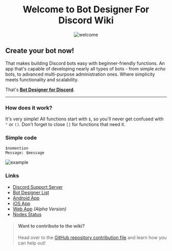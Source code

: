 <div align="center">

# Welcome to Bot Designer For Discord Wiki
![welcome](https://user-images.githubusercontent.com/113303649/210155912-96d99162-68e7-4132-a2e0-2b8e9cf43a9a.png)

</div>

## Create your bot now!
That makes building Discord bots easy with beginner-friendly functions. An app that's capable of developing nearly all types of bots - from simple *echo* bots, to advanced multi-purpose administration ones. Where simplicity meets functionality and scalability. 

That's [**Bot Designer for Discord**](https://botdesignerdiscord.com).

---
### How does it work?
It's very simple! All functions start with `$`, so you'll never get confused with `"` or `()`. Don't forget to close `[]` for functions that need it.

### Simple code
```
$nomention
Message: $message
```
![example](https://user-images.githubusercontent.com/113303649/210155973-9531a7b7-ab71-4e82-9ddc-5c079bd36905.png)

### Links
- [Discord Support Server](https://botdesignerdiscord.com/discord)
- [Bot Designer List](https://botdesignerlist.com)
- [Android App](https://play.google.com/store/apps/details?id=com.jakubtomana.discordbotdesinger)
- [iOS App](https://apps.apple.com/app/bot-designer-for-discord/id1495536477)
- [Web App](https://botdesignerdiscord.com/app) *(Alpha Version)*
- [Nodes Status](https://botdesignerdiscord.com/status)


> #### Want to contribute to the wiki?
> Head over to the [GitHub repository contribution file](https://github.com/NilPointer-Software/bdfd-wiki/blob/dev/CONTRIBUTING.md) and learn how you can help out!
